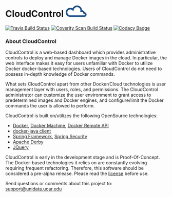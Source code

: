# CloudControl    <img src="https://github.com/Unidata/cloudcontrol/blob/master/src/main/webapp/resources/images/header.png" alt="CloudControl   "/>

[![Travis Build Status](https://travis-ci.org/Unidata/cloudcontrol.svg?branch=master)](https://travis-ci.org/Unidata/cloudcontrol)
[![Coverity Scan Build Status](https://scan.coverity.com/projects/8628/badge.svg)](https://scan.coverity.com/projects/cloudcontrol)
[![Codacy Badge](https://api.codacy.com/project/badge/Grade/f8ce8272727f4215a860a45d7c91d317)](https://www.codacy.com/app/oxelson/cloudcontrol?utm_source=github.com&amp;utm_medium=referral&amp;utm_content=Unidata/cloudcontrol&amp;utm_campaign=Badge_Grade)
       
### About CloudControl   

CloudControl is a web-based dashboard which provides administrative controls to deploy and manage Docker images in the cloud.  In particular, the web interface makes it easy for users unfamiliar with Docker to utilize Docker docker-based technologies. Users of CloudControl do not need to possess in-depth knowledge of Docker commands.

What sets CloudControl apart from other Docker/Cloud technologies is user management layer with users, roles, and permissions.  The CloudControl administrator can customize the user environment to grant access to predetermined images and Docker engines, and configure/limit the Docker commands the user is allowed to perform.
	 
CloudControl    is built on/utilizes the following OpenSource technologies:

* <a href="http://www.docker.com/">Docker</a>, <a href="http://docs.docker.com/machine/install-machine/">Docker Machine</a>, <a href="http://docs.docker.com/engine/reference/api/docker_remote_api/">Docker Remote API</a>
* <a href="https://github.com/docker-java/docker-java">docker-java client</a>
* <a href="http://projects.spring.io/spring-framework/">Spring Framework</a>, <a href="http://projects.spring.io/spring-security/">Spring Security</a>
* <a href="https://db.apache.org/derby/">Apache Derby</a>
* <a href="https://jquery.com/">JQuery</a>

CloudControl    is early in the development stage and is Proof-Of-Concept.  The Docker-based technologies it relies on are constantly evolving requiring frequent refactoring. Therefore, this software should be considered a pre-alpha release.  Please read the <a href="https://github.com/Unidata/cloudcontrol/blob/master/LICENSE">license</a> before use.

Send questions or comments about this project to: <a href="mailto:support@unidata.ucar.edu">support@unidata.ucar.edu</a>
